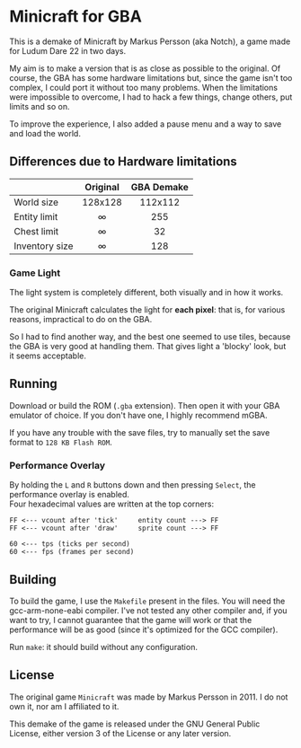 # Minicraft for GBA

This is a demake of Minicraft by Markus Persson (aka Notch), a game made for
Ludum Dare 22 in two days.

My aim is to make a version that is as close as possible to the original.
Of course, the GBA has some hardware limitations but, since the game isn't too
complex, I could port it without too many problems.
When the limitations were impossible to overcome, I had to hack a few things,
change others, put limits and so on.

To improve the experience, I also added a pause menu and a way to save and load
the world.

## Differences due to Hardware limitations
|                | Original | GBA Demake |
| -------------- | :------: | :--------: |
| World size     | 128x128  | 112x112    |
| Entity limit   | ∞        | 255        |
| Chest limit    | ∞        | 32         |
| Inventory size | ∞        | 128        |

### Game Light
The light system is completely different, both visually and in how it works.

The original Minicraft calculates the light for **each pixel**: that is, for
various reasons, impractical to do on the GBA.

So I had to find another way, and the best one seemed to use tiles, because the
GBA is very good at handling them. That gives light a 'blocky' look, but it
seems acceptable.

## Running
Download or build the ROM (`.gba` extension). Then open it with your GBA
emulator of choice. If you don't have one, I highly recommend mGBA.

If you have any trouble with the save files, try to manually set the save format
to `128 KB Flash ROM`.

### Performance Overlay
By holding the `L` and `R` buttons down and then pressing `Select`, the
performance overlay is enabled.\
Four hexadecimal values are written at the top corners:
```
FF <--- vcount after 'tick'     entity count ---> FF
FF <--- vcount after 'draw'     sprite count ---> FF

60 <--- tps (ticks per second)
60 <--- fps (frames per second)
```

## Building
To build the game, I use the `Makefile` present in the files.
You will need the gcc-arm-none-eabi compiler. I've not tested any other compiler
and, if you want to try, I cannot guarantee that the game will work or that the
performance will be as good (since it's optimized for the GCC compiler).

Run `make`: it should build without any configuration.

## License
The original game `Minicraft` was made by Markus Persson in 2011.
I do not own it, nor am I affiliated to it.

This demake of the game is released under the GNU General Public License, either
version 3 of the License or any later version.
